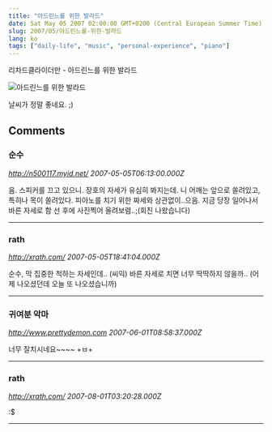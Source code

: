 ```yaml
---
title: "아드린느를 위한 발라드"
date: Sat May 05 2007 02:00:00 GMT+0200 (Central European Summer Time)
slug: 2007/05/아드린느를-위한-발라드
lang: ko
tags: ["daily-life", "music", "personal-experience", "piano"]
---
```


리차드클라이더만 - 아드린느를 위한 발라드 

![아드린느를 위한 발라드](/img/rath_piano_20070505.jpg)

날씨가 정말 좋네요. ;)

## Comments

### 순수
*http://n500117.myid.net/*
*2007-05-05T06:13:00.000Z*

음. 스피커를 끄고 있으니. 장호의 자세가 유심히 봐지는데. 니 어깨는 앞으로 쏠려있고, 특히나 목이 쏠려있다. 피아노를 치기 위한 짜세와 상관없이..으음. 지금 당장 일어나서 바른 자세로 함 선 후에 사진찍어 올려보렴..;(회진 나왔습니다)

---

### rath
*http://xrath.com/*
*2007-05-05T18:41:04.000Z*

순수, 막 집중한 척하는 자세인데.. (씨익) 바른 자세로 치면 너무 딱딱하지 않을까.. (어제 나오셨던데 오늘 또 나오셨습니까)

---

### 귀여분 악마
*http://www.prettydemon.com*
*2007-06-01T08:58:37.000Z*

너무 잘치시네요~~~~ +ㅂ+

---

### rath
*http://xrath.com/*
*2007-08-01T03:20:28.000Z*

:$

---
